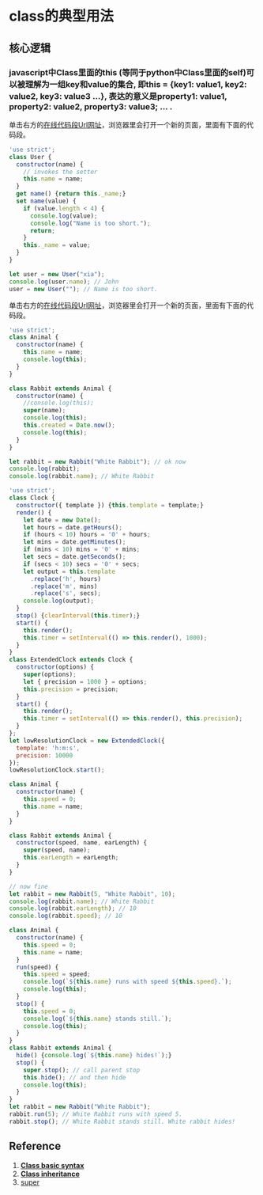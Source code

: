 # class的典型用法

## 核心逻辑

### javascript中Class里面的this (等同于python中Class里面的self)可以被理解为一组key和value的集合, 即this = {key1: value1, key2: value2, key3: value3 ...}, 表达的意义是property1: value1, property2: value2, property3: value3; ... . 


单击右方的[在线代码段Url网址](http://pythontutor.com/visualize.html#code='use%20strict'%3B%0Aclass%20User%20%7B%0A%20%20constructor%28name%29%20%7B%0A%20%20%20%20//%20invokes%20the%20setter%0A%20%20%20%20this.name%20%3D%20name%3B%0A%20%20%7D%0A%20%20get%20name%28%29%20%7Breturn%20this._name%3B%7D%0A%20%20set%20name%28value%29%20%7B%0A%20%20%20%20if%20%28value.length%20%3C%204%29%20%7B%0A%20%20%20%20%20%20console.log%28value%29%3B%0A%20%20%20%20%20%20console.log%28%22Name%20is%20too%20short.%22%29%3B%0A%20%20%20%20%20%20return%3B%0A%20%20%20%20%7D%0A%20%20%20%20this._name%20%3D%20value%3B%0A%20%20%7D%0A%7D%0A%0Alet%20user%20%3D%20new%20User%28%22xia%22%29%3B%0Aconsole.log%28user.name%29%3B%20//%20John%0Auser%20%3D%20new%20User%28%22%22%29%3B%20//%20Name%20is%20too%20short.&cumulative=false&curInstr=0&heapPrimitives=nevernest&mode=display&origin=opt-frontend.js&py=js&rawInputLstJSON=%5B%5D&textReferences=false)，浏览器里会打开一个新的页面，里面有下面的代码段。

```javascript
'use strict';
class User {
  constructor(name) {
    // invokes the setter
    this.name = name;
  }
  get name() {return this._name;}
  set name(value) {
    if (value.length < 4) {
      console.log(value);
      console.log("Name is too short.");
      return;
    }
    this._name = value;
  }
}

let user = new User("xia");
console.log(user.name); // John
user = new User(""); // Name is too short.
```

单击右方的[在线代码段Url网址](http://pythontutor.com/visualize.html#code='use%20strict'%3B%0Aclass%20Animal%20%7B%0A%20%20constructor%28name%29%20%7B%0A%20%20%20%20this.name%20%3D%20name%3B%0A%20%20%20%20console.log%28this%29%3B%0A%20%20%7D%0A%7D%0A%0Aclass%20Rabbit%20extends%20Animal%20%7B%0A%20%20constructor%28name%29%20%7B%0A%20%20%20%20//console.log%28this%29%3B%0A%20%20%20%20super%28name%29%3B%0A%20%20%20%20console.log%28this%29%3B%0A%20%20%20%20this.created%20%3D%20Date.now%28%29%3B%0A%20%20%20%20console.log%28this%29%3B%0A%20%20%7D%0A%7D%0A%0Alet%20rabbit%20%3D%20new%20Rabbit%28%22White%20Rabbit%22%29%3B%20//%20ok%20now%0Aconsole.log%28rabbit%29%3B%0Aconsole.log%28rabbit.name%29%3B%20//%20White%20Rabbit&cumulative=false&heapPrimitives=nevernest&mode=edit&origin=opt-frontend.js&py=js&rawInputLstJSON=%5B%5D&textReferences=false)，浏览器里会打开一个新的页面，里面有下面的代码段。

```javascript
'use strict';
class Animal {
  constructor(name) {
    this.name = name;
    console.log(this);
  }
}

class Rabbit extends Animal {
  constructor(name) {
    //console.log(this);
    super(name);
    console.log(this);
    this.created = Date.now();
    console.log(this);
  }
}

let rabbit = new Rabbit("White Rabbit"); // ok now
console.log(rabbit);
console.log(rabbit.name); // White Rabbit
```

```javascript
'use strict';
class Clock {
  constructor({ template }) {this.template = template;}
  render() {
    let date = new Date();
    let hours = date.getHours();
    if (hours < 10) hours = '0' + hours;
    let mins = date.getMinutes();
    if (mins < 10) mins = '0' + mins;
    let secs = date.getSeconds();
    if (secs < 10) secs = '0' + secs;
    let output = this.template
      .replace('h', hours)
      .replace('m', mins)
      .replace('s', secs);
    console.log(output);
  }
  stop() {clearInterval(this.timer);}
  start() {
    this.render();
    this.timer = setInterval(() => this.render(), 1000);
  }
}
class ExtendedClock extends Clock {
  constructor(options) {
    super(options);
    let { precision = 1000 } = options;
    this.precision = precision;
  }
  start() {
    this.render();
    this.timer = setInterval(() => this.render(), this.precision);
  }
};
let lowResolutionClock = new ExtendedClock({
  template: 'h:m:s',
  precision: 10000
});
lowResolutionClock.start();
```

```javascript
class Animal {
  constructor(name) {
    this.speed = 0;
    this.name = name;
  }
}

class Rabbit extends Animal {
  constructor(speed, name, earLength) {
    super(speed, name);
    this.earLength = earLength;
  }
}

// now fine
let rabbit = new Rabbit(5, "White Rabbit", 10);
console.log(rabbit.name); // White Rabbit
console.log(rabbit.earLength); // 10
console.log(rabbit.speed); // 10
```

```javascript
class Animal {
  constructor(name) {
    this.speed = 0;
    this.name = name;
  }
  run(speed) {
    this.speed = speed;
    console.log(`${this.name} runs with speed ${this.speed}.`);
    console.log(this);
  }
  stop() {
    this.speed = 0;
    console.log(`${this.name} stands still.`);
    console.log(this);
  }
}
class Rabbit extends Animal {
  hide() {console.log(`${this.name} hides!`);}
  stop() {
    super.stop(); // call parent stop
    this.hide(); // and then hide
    console.log(this);
  }
}
let rabbit = new Rabbit("White Rabbit");
rabbit.run(5); // White Rabbit runs with speed 5.
rabbit.stop(); // White Rabbit stands still. White rabbit hides!
```

## Reference

1. [**Class basic syntax**](https://javascript.info/class)
2. [**Class inheritance**](https://javascript.info/class-inheritance)
3. [super](https://developer.mozilla.org/en-US/docs/Web/JavaScript/Reference/Operators/super)



